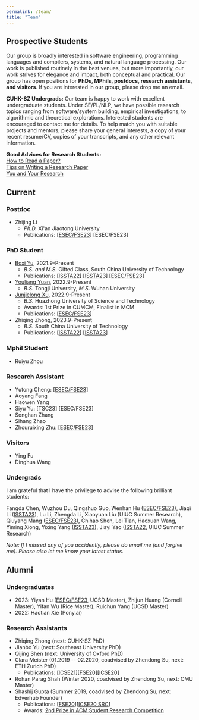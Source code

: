 ```yaml
---
permalink: /team/
title: "Team"
---
```

## Prospective Students
Our group is broadly interested in software engineering, programming languages and compilers, systems, and natural language processing. Our work is published routinely in the best venues, but more importantly, our work strives for elegance and impact, both conceptual and practical. Our group has open positions for **PhDs, MPhils, postdocs, research assistants, and visitors**. If you are interested in our group, please drop me an email.

**CUHK-SZ Undergrads:** Our team is happy to work with excellent undergraduate students. Under SE/PL/NLP, we have possible research topics ranging from software/system building, empirical investigations, to algorithmic and theoretical explorations. Interested students are encouraged to contact me for details. To help match you with suitable projects and mentors, please share your general interests, a copy of your recent resume/CV, copies of your transcripts, and any other relevant information.

**Good Advices for Research Students:**<br>
[How to Read a Paper?](https://web.stanford.edu/class/ee384m/Handouts/HowtoReadPaper.pdf)<br>
[Tips on Writing a Research Paper](https://www.pldi21.org/prerecorded_plmw.2.html)<br>
[You and Your Research](https://www.cs.virginia.edu/~robins/YouAndYourResearch.html)<br>

<!-- To get an idea of our recent research activities, please take a look at our [publications](https://dblp.org/pers/hd/h/He:Pinjia) and various projects, such as the [LogPAI project](https://github.com/logpai) and [Machine translation testing project](https://github.com/RobustNLP/TestTranslation). -->

<!-- <br/> -->

## Current
### Postdoc
- Zhijing Li
  - <em>Ph.D.</em> Xi'an Jiaotong University
  - Publications: \[[ESEC/FSE23](https://pinjiahe.github.io/)\] \[ESEC/FSE23\]

### PhD Student
- [Boxi Yu](https://boxiyu.github.io/), 2021.9-Present
  - <em>B.S. and M.S.</em> Gifted Class, South China University of Technology
  - Publications: \[[ISSTA22](/files/pdf/research/ISSTA22a.pdf)\] \[[ISSTA23](/files/pdf/research/ISSTA23b.pdf)\] \[[ESEC/FSE23](https://pinjiahe.github.io/)\] 
- [Youliang Yuan](https://youliangyuan.github.io/), 2022.9-Present
  - <em>B.S.</em> Tongji University, <em>M.S</em>. Wuhan University
- [Junjielong Xu](https://siyuexi.github.io/), 2022.9-Present
  - <em>B.S.</em> Huazhong University of Science and Technology
  - Awards: 1st Prize in CUMCM, Finalist in MCM
  - Publications: \[[ESEC/FSE23](https://pinjiahe.github.io/)\]
- Zhiqing Zhong, 2023.9-Present
  - <em>B.S.</em> South China University of Technology
  - Publications: \[[ISSTA22](/files/pdf/research/ISSTA22a.pdf)\] \[[ISSTA23](/files/pdf/research/ISSTA23b.pdf)\]

### Mphil Student
- Ruiyu Zhou

### Research Assistant
- Yutong Cheng: \[[ESEC/FSE23](https://pinjiahe.github.io/)\]
- Aoyang Fang
- Haowen Yang
- Siyu Yu: \[TSC23\] \[ESEC/FSE23\] 
- Songhan Zhang
- Sihang Zhao
- Zhouruixing Zhu: \[[ESEC/FSE23](https://pinjiahe.github.io/)\]

### Visitors
- Ying Fu
- Dinghua Wang

### Undergrads
I am grateful that I have the privilege to advise the following brilliant students:

Fangda Chen, Wuzhou Du, Qingshuo Guo, Wenhan Hu ([ESEC/FSE23](/files/pdf/research/FSE23b.pdf)), Jiaqi Li ([ISSTA23](/files/pdf/research/ISSTA23b.pdf)), Lu Li, Zhengda Li, Xiaoyuan Liu (UIUC Summer Research), Qiuyang Mang ([ESEC/FSE23](/files/pdf/research/FSE23b.pdf)), Chihao Shen, Lei Tian, Haoxuan Wang, Yiming Xiong, Yixing Yang ([ISSTA23](/files/pdf/research/ISSTA23b.pdf)), Jiayi Yao ([ISSTA22](/files/pdf/research/ISSTAa.pdf), UIUC Summer Research)

*Note: If I missed any of you accidently, please do email me (and forgive me). Please also let me know your latest status.*

<!-- <br/> -->

## Alumni

### Undergraduates
- 2023: Yiyan Hu ([ESEC/FSE23](/files/pdf/research/FSE23b.pdf), UCSD Master), Zhijun Huang (Cornell Master), Yifan Wu (Rice Master), Ruichun Yang (UCSD Master)
- 2022: Haotian Xie (Pony.ai)

### Research Assistants
- Zhiqing Zhong (next: CUHK-SZ PhD)
- Jianbo Yu (next: Southeast University PhD)
- Qijing Shen (next: University of Oxford PhD)
- Clara Meister (01.2019 -- 02.2020, coadvised by Zhendong Su, next: ETH Zurich PhD)
  - Publications: \[[ICSE21](/files/pdf/research/ICSE21.pdf)\]\[[FSE20](/files/pdf/research/ESECFSE20.pdf)\]\[[ICSE20](/files/pdf/research/ICSE20.pdf)\] 
- Rohan Parag Shah (Winter 2020, coadvised by Zhendong Su, next: CMU Master)
- Shashij Gupta (Summer 2019, coadvised by Zhendong Su, next: Edverhub Founder)
  - Publications: \[[FSE20](/files/pdf/research/ESECFSE20.pdf)\]\[[ICSE20 SRC](/files/pdf/research/ICSE20SRC.pdf)\]
  - Awards: [2nd Prize in ACM Student Research Competition](https://src.acm.org/winners/2021)

<!-- - Yusheng Huang -->

